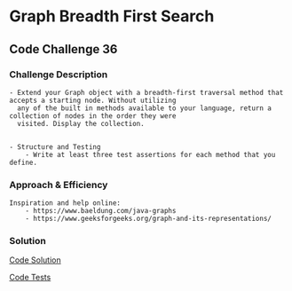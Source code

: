 # Graph Breadth First Search
## Code Challenge 36

### Challenge Description
    - Extend your Graph object with a breadth-first traversal method that accepts a starting node. Without utilizing 
      any of the built in methods available to your language, return a collection of nodes in the order they were
      visited. Display the collection.
    
    
    - Structure and Testing
        - Write at least three test assertions for each method that you define.
        
### Approach & Efficiency
    
    Inspiration and help online:
        - https://www.baeldung.com/java-graphs
        - https://www.geeksforgeeks.org/graph-and-its-representations/
        
        
### Solution
[Code Solution](/src/main/java/Graph/BreadthFirst.java)

[Code Tests](/src/test/java/GraphTest.java)